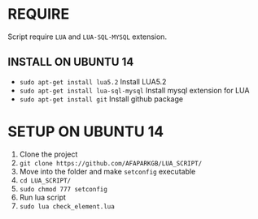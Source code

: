 # REQUIRE

Script require `LUA` and `LUA-SQL-MYSQL` extension.

## INSTALL ON UBUNTU 14
* `sudo apt-get install lua5.2` Install LUA5.2
* `sudo apt-get install lua-sql-mysql` Install mysql extension for LUA
* `sudo apt-get install git` Install github package

# SETUP ON UBUNTU 14
1. Clone the project
  1. `git clone https://github.com/AFAPARKGB/LUA_SCRIPT/`
1. Move into the folder and make `setconfig` executable
  1. `cd LUA_SCRIPT/`
  1. `sudo chmod 777 setconfig`
1. Run lua script
  1. `sudo lua check_element.lua`
